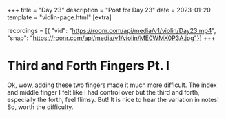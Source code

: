 +++
title = "Day 23"
description = "Post for Day 23"
date = 2023-01-20
template = "violin-page.html"
[extra]

recordings = [{
"vid": "https://roonr.com/api/media/v1/violin/Day23.mp4", "snap": "https://roonr.com/api/media/v1/violin/ME0WMX0P3A.jpg"}]
+++

# Third and Forth Fingers Pt. I
Ok, wow, adding these two fingers made it much more difficult. The index and middle finger I felt like I had control over but the third and forth, especially the forth, feel flimsy. But! It is nice to hear the variation in notes! So, worth the difficulty. 